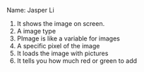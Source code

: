 Name: Jasper Li

1) It shows the image on screen.
2) A image type
3) PImage is like a variable for images
4) A specific pixel of the image
5) It loads the image with pictures
6) It tells you how much red or green to add
